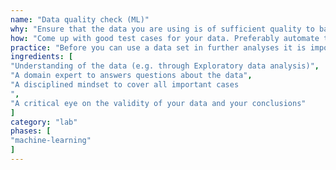 ```yaml
---
name: "Data quality check (ML)"
why: "Ensure that the data you are using is of sufficient quality to base further conclusions on."
how: "Come up with good test cases for your data. Preferably automate those test cases into test scripts. Keep updating the test cases to account for bugs found in the data."
practice: "Before you can use a data set in further analyses it is important that you detect incomplete, incorrect, inaccurate, or irrelevant parts of the data. Equivalent to testing code, you also need to test the data and be aware that errors in your conclusions could also stem from errors in the data. Possibly, this may lead to a need for more data, or a conclusion that your research question cannot be answered using the data or that your intended software solution may not meet its requirements."
ingredients: [
"Understanding of the data (e.g. through Exploratory data analysis)",
"A domain expert to answers questions about the data",
"A disciplined mindset to cover all important cases
",
"A critical eye on the validity of your data and your conclusions"
]
category: "lab"
phases: [
"machine-learning"
]
---
```

